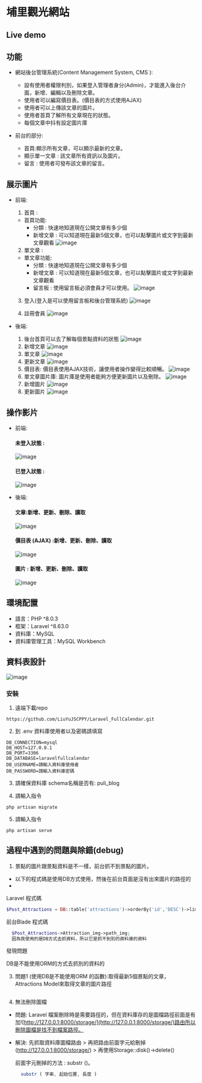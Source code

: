 # 埔里觀光網站



## Live demo





## 功能

* 網站後台管理系統(Content Management System, CMS ):
   * 設有使用者權限判別，如果登入管理者身分(Admin)，才能進入後台介面，新增、編輯以及刪除文章。
   * 使用者可以編寫價目表。(價目表的方式使用AJAX)
   * 使用者可以上傳該文章的圖片。
   * 使用者首頁了解所有文章現在的狀態。
   * 每個文章中抖有設定圖片庫


* 前台的部分:
  * 首頁:顯示所有文章，可以顯示最新的文章。
  * 顯示單一文章 : 該文章所有資訊以及圖片。
  * 留言 : 使用者可發布該文章的留言。
  
## 展示圖片
* 前端:
  1. 首頁 : 
  * 首頁功能:
     * 分類 : 快速地知道現在公開文章有多少個
     * 新增文章 : 可以知道現在最新5個文章，也可以點擊圖片或文字到最新文章觀看
  ![image](https://github.com/LiuYuJSCPPY/Puli_Blog/blob/master/blog_%E9%A6%96%E9%A0%81.PNG)
  
  2. 單文章  :
   * 單文章功能:
     * 分類 : 快速地知道現在公開文章有多少個
     * 新增文章 : 可以知道現在最新5個文章，也可以點擊圖片或文字到最新文章觀看
     * 留言板 : 使用留言板必須會員才可以使用。
  ![image](https://github.com/LiuYuJSCPPY/Puli_Blog/blob/master/%E5%96%AE%E6%96%87%E7%AB%A0.PNG)
  
  3. 登入(登入是可以使用留言板和後台管理系統)
  ![image](https://github.com/LiuYuJSCPPY/Puli_Blog/blob/master/%E7%99%BB%E5%85%A5%E9%A0%81%E9%9D%A2.PNG)
  
  4. 註冊會員
  ![image](https://github.com/LiuYuJSCPPY/Puli_Blog/blob/master/%E7%94%B3%E8%AB%8B%E6%9C%83%E5%93%A1.PNG)
  
* 後端:
  1. 後台首頁可以去了解每個景點資料的狀態
  ![image](https://github.com/LiuYuJSCPPY/Puli_Blog/blob/master/%E5%BE%8C%E7%AB%AF%E9%A6%96%E9%A0%81.PNG)
  2. 新增文章
  ![image](https://github.com/LiuYuJSCPPY/Puli_Blog/blob/master/%E6%96%B0%E5%A2%9E%E6%96%87%E7%AB%A0.PNG)
  3. 單文章
  ![image](https://github.com/LiuYuJSCPPY/Puli_Blog/blob/master/%E6%9F%A5%E7%9C%8B%E5%96%AE%E6%96%87%E7%AB%A0.PNG)
  4. 更新文章
  ![image](https://github.com/LiuYuJSCPPY/Puli_Blog/blob/master/%E6%9B%B4%E6%96%B0%E6%96%87%E7%AB%A0.PNG)
  5. 價目表: 價目表使用AJAX技術，讓使用者操作變得比較順暢。
  ![image](https://github.com/LiuYuJSCPPY/Puli_Blog/blob/master/%E5%83%B9%E7%9B%AE%E8%A1%A8.PNG)
  6. 單文章圖片庫: 圖片庫是使用者能夠方便更新圖片以及刪除。
  ![image](https://github.com/LiuYuJSCPPY/Puli_Blog/blob/master/%E5%9C%96%E7%89%87%E5%BA%AB.PNG)
  7. 新增圖片
  ![image](https://github.com/LiuYuJSCPPY/Puli_Blog/blob/master/%E6%96%B0%E5%A2%9E%E5%9C%96%E7%89%87.PNG)
  8. 更新圖片
  ![image](https://github.com/LiuYuJSCPPY/Puli_Blog/blob/master/%E6%9B%B4%E6%96%B0%E5%9C%96%E7%89%87.PNG)
  
## 操作影片  
  * 前端:
    #### 未登入狀態 :
    ![image](https://github.com/LiuYuJSCPPY/Puli_Blog/blob/master/%E5%9F%94%E9%87%8C%E9%83%A8%E8%90%BD%E6%A0%BC%E5%89%8D%E7%AB%AF_%E6%9C%AA%E7%99%BB%E5%85%A5.gif)
    
    #### 已登入狀態 :
    ![image](https://github.com/LiuYuJSCPPY/Puli_Blog/blob/master/%E5%9F%94%E9%87%8C%E9%83%A8%E8%90%BD%E6%A0%BC%E5%89%8D%E7%AB%AF_%E7%99%BB%E5%85%A5.gif)
    
    
  * 後端:
    #### 文章:新增、更新、刪除、讀取
     ![image](https://github.com/LiuYuJSCPPY/Puli_Blog/blob/master/Attractions_CRUD.gif)
     
    #### 價目表 (AJAX) :新增、更新、刪除、讀取
      ![image](https://github.com/LiuYuJSCPPY/Puli_Blog/blob/master/%E5%83%B9%E7%9B%AE%E8%A1%A8.gif)
      
    #### 圖片 : 新增、更新、刪除、讀取
      ![image](https://github.com/LiuYuJSCPPY/Puli_Blog/blob/master/image_CRUD.gif)


## 環境配置
* 語言：PHP ^8.0.3
* 框架：Laravel ^8.63.0
* 資料庫：MySQL
* 資料庫管理工具：MySQL Workbench


## 資料表設計

 ![image](https://github.com/LiuYuJSCPPY/Puli_Blog/blob/master/%E5%9F%94%E9%87%8C%E8%A7%80%E5%85%89-%E8%B3%87%E6%96%99%E5%BA%AB.drawio.png)

### 安裝

1. 遠端下載repo
```
https://github.com/LiuYuJSCPPY/Laravel_FullCalendar.git
```
2. 到 .env 資料庫使用者以及密碼請填寫

```
DB_CONNECTION=mysql
DB_HOST=127.0.0.1
DB_PORT=3306
DB_DATABASE=laravelfullcalendar
DB_USERNAME=請輸入資料庫使用者
DB_PASSWORD=請輸入資料庫密碼
```
3. 請確保資料庫 schema名稱是否有: puli_blog

4. 請輸入指令 

```
php artisan migrate

```
5. 請輸入指令

```
php artisan serve

```



## 過程中遇到的問題與除錯(debug)

1. 景點的圖片跟景點資料是不一樣，前台抓不到景點的圖片。

* 以下的程式碼是使用DB方式使用，然後在前台頁面是沒有出來圖片的路徑的
* 
Laravel 程式碼
  ```php
  $Post_Attractions = DB::table('attractions')->orderBy('id','DESC')->limit(5)->get();
  ```
  
前台Blade 程式碼
```php
  $Post_Attractions->Attraction_img->path_img;
  因為我使用的是DB方式去抓資料，所以它是抓不到別的資料庫的資料
 ```
 
 發現問題
 
 DB是不能使用ORM的方式去抓別的資料的
 
  
3.  問題1 (使用DB是不能使用ORM 的函數):取得最新5個景點的文章，Attractions Model來取得文章的圖片路徑
```php

```

4. 無法刪除圖檔
* 問題: Laravel 檔案刪除時是需要路徑的，但在資料庫存的是圖檔路徑前面是有加![http://127.0.0.1:8000/storage/](http://127.0.0.1:8000/storage/)路由所以刪除圖檔是找不到檔案路徑。

* 解決: 先抓取資料庫圖檔路由 > 再把路由前面字元給刪掉(http://127.0.0.1:8000/storage/) > 再使用Storage::disk()->delete()
 
  
  前面字元刪掉的方法 : substr ()。
  
  ```PHP
    substr ( 字串, 起始位置, 長度 )
  
  ```

